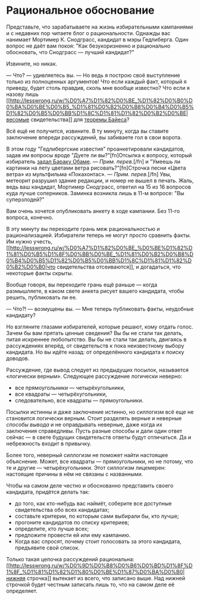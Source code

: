 # Рациональное обоснование
Представьте, что зарабатываете на жизнь избирательными кампаниями и с недавних пор читаете блог о рациональности. Однажды вас нанимает Мортимер К. Снодграсс, кандидат в мэры Гедлиберга. Один вопрос не даёт вам покоя: "Как безукоризненно и рационально обосновать, что Снодграсс — лучший кандидат?"

Извините, но никак.

— Что? — удивляетесь вы. — Но ведь я построю своё выступление только из полноценных аргументов! Что если каждый факт, который я приведу, будет столь правдив, сколь мне вообще известно? Что если я назову лишь [[http://lesswrong.ru/w/%D0%A7%D1%82%D0%BE_%D1%82%D0%B0%D0%BA%D0%BE%D0%B5_%D1%81%D0%B2%D0%B8%D0%B4%D0%B5%D1%82%D0%B5%D0%BB%D1%8C%D1%81%D1%82%D0%B2%D0%BE|весомые свидетельства]] для [теоремы Байеса](http://baguzin.ru/wp/wp-content/uploads/2013/09/%D0%98%D0%BD%D1%82%D1%83%D0%B8%D1%82%D0%B8%D0%B2%D0%BD%D0%BE%D0%B5-%D0%BE%D0%B1%D1%8A%D1%8F%D1%81%D0%BD%D0%B5%D0%BD%D0%B8%D0%B5-%D1%82%D0%B5%D0%BE%D1%80%D0%B5%D0%BC%D1%8B-%D0%91%D0%B0%D0%B9%D0%B5%D1%81%D0%B0.pdf)?

Всё ещё не получится, извините. В ту минуту, когда вы ставите заключение впереди рассуждений, вы забиваете гол в свои ворота.

В этом году "Гедлибергские известия" проанкетировали кандидатов, задав им вопросы вроде "Дуете ли вы?"[fn]Отсылка к вопросу, который избиратель [задал Бараку Обаме](https://thecaucus.blogs.nytimes.com/2007/11/25/did-obama-inhale/). — _Прим. перев._[/fn] и "Умеешь ли картинки на лету цветами ветра рисовать?"[fn]Строчка песни «Цвета ветра» из мультфильма «Покахонтас». — _Прим. перев._[/fn] Увы, метеорит разрушил здание редакции, и номер не вышел в печать. Жаль, ведь ваш кандидат, Мортимер Снодграсс, ответил на 15 из 16 вопросов куда лучше соперников. Заминка возникла лишь в 11-м вопросе: "Вы суперзлодей?"

Вам очень хочется опубликовать анкету в ходе кампании. Без 11-го вопроса, конечно.

В эту минуту вы переходите грань меж рациональностью и рационализацией. Избиратели теперь не могут просто сравнить факты. Им нужно учесть, [[http://lesswrong.ru/w/%D0%A7%D1%82%D0%BE_%D0%BE%D1%82%D1%81%D0%B5%D1%8F%D0%BB%D0%BE_%D1%81%D0%B2%D0%B8%D0%B4%D0%B5%D1%82%D0%B5%D0%BB%D1%8C%D1%81%D1%82%D0%B2%D0%B0|что свидетельства отсеиваются]], и догадаться, что некоторые факты скрыты.

Вообще говоря, вы переходите грань ещё раньше — когда размышляете, в каком свете анкета рисует вашего кандидата, чтобы решить, публиковать ли ее.

— Что?! — возмущены вы. — Мне теперь публиковать факты, неудобные кандидату?

Но взгляните глазами избирателей, которые решают, кому отдать голос. Зачем бы вам прятать ценные сведения? Вы бы не стали так делать, питая искреннее любопытство. Вы бы не стали так делать, двигаясь в рассуждениях вперёд, от свидетельств к пока неизвестному выбору кандидата. Но вы идёте назад: от определённого кандидата к поиску доводов.

Рассуждение, где вывод следует из предыдущих посылок, называется «логически верным». Следующее рассуждение логически неверно:

* все прямоугольники — четырёхугольники,
* все квадраты — четырёхугольники,
* следовательно, все квадраты — прямоугольники.

Посылки истинны и даже заключение истинно, но силлогизм всё еще не становится логически верным. Стоит разделять верные и неверные <em>способы вывода</em> и не оправдывать неверные, даже когда их заключения справедливы. Пусть разные способы и дали один ответ сейчас — в свете будущих свидетельств ответы будут отличаться. Да и небрежность входит в привычку.

Более того, неверный силлогизм не поможет найти настоящее объяснение. Может, все квадраты — прямоугольники, но не потому, что те и другие — четырёхугольники. Этот силлогизм лицемерен: настоящие причины в нём не связаны с названными.

Чтобы на самом деле честно и обоснованно представить своего кандидата, придётся делать так:

* до того, как кто-нибудь вас наймёт, соберите все доступные свидетельства обо всех кандидатах;
* составьте критерии, по которым сами выбирали бы, кто лучше;
* прогоните кандидатов по списку критериев;
* определите, кто лучше всех;
* предложите провести ей или ему кампанию.
* Когда вас спросят, почему стоит голосовать за этого кандидата, предъявите свой список.

Только такая цепочка рассуждений рациональна: [[http://lesswrong.ru/w/%D0%9D%D0%B8%D0%B6%D0%BD%D1%8F%D1%8F_%D1%81%D1%82%D1%80%D0%BE%D1%87%D0%BA%D0%B0|нижняя строчка]] вытекает из всего, что записано выше. Над нижней строчкой будет честным записать лишь то, что на самом деле её определяет.
